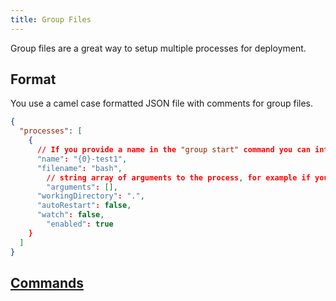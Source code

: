 ```yaml
---
title: Group Files
---
```

Group files are a great way to setup multiple processes for deployment.
## Format
You use a camel case formatted JSON file with comments for group files.
```json
{
  "processes": [
    {
      // If you provide a name in the "group start" command you can interpolate it into the process name using {0}
      "name": "{0}-test1",
      "filename": "bash",
	    // string array of arguments to the process, for example if you were running sh -c "sleep 10" it would translate to ["-c", "sleep 10"] in arguments
	    "arguments": [],
      "workingDirectory": ".",
      "autoRestart": false,
  	  "watch": false,
	    "enabled": true
    }
  ]
}
```
## [Commands](commands.md#group)